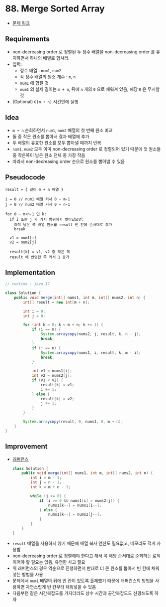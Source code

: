 # 88. Merge Sorted Array

- [문제 링크](https://leetcode.com/problems/merge-sorted-array/)

## Requirements

- non-decreasing order 로 정렬된 두 정수 배열을 non-decreasing order 를 유지하면서 하나의 배열로 합쳐라.
- 입력:
    - 정수 배열 : `num1`, `num2`
    - 각 정수 배열의 원소 개수 : `m`, `n`
    - `num1` 에 합칠 것
    - `num1` 의 실제 길이는 `m + n`, 뒤에 `n` 개의 `0` 으로 채워져 있음, 해당 `0` 은 무시할 것
- (Optional) `O(m + n)` 시간안에 실행

## Idea

- `m + n` 순회하면서 `num1`, `num2` 배열의 첫 번째 원소 비교
- 둘 중 작은 원소를 뽑아서 결과 배열에 추가
- 두 배열의 유효한 원소를 모두 뽑아낼 때까지 반복
- `num1`, `num2` 모두 이미 non-decreasing order 로 정렬되어 있기 때문에 첫 원소들 중 작은쪽이 남은 원소 전체 중 가장 작음
- 따라서 non-decreasing order 순으로 원소를 뽑아낼 수 있음

## Pseudocode

```text
result = { 길이 m + n 배열 }

i = 0 // num1 배열 커서 0 ~ m-1
j = 0 // num2 배열 커서 0 ~ n-1

for 0 ~ m+n-1 인 k:
  if i 또는 j 가 커서 범위에서 벗어났으면:
    아직 남은 쪽 배열 원소를 result 빈 칸에 순서대로 추가
    break

  v1 = num1[i]
  v2 = num2[j]
  
  result[k] = v1, v2 중 작은 쪽
  result 에 반영한 쪽 커서 1 증가
```

## Implementation

```java
// runtime : java 17

class Solution {
    public void merge(int[] nums1, int m, int[] nums2, int n) {
        int[] result = new int[m + n];

        int i = 0;
        int j = 0;

        for (int k = 0; k < m + n; k += 1) {
            if (i == m) {
                System.arraycopy(nums2, j, result, k, n - j);
                break;
            }
            if (j == n) {
                System.arraycopy(nums1, i, result, k, m - i);
                break;
            }

            int v1 = nums1[i];
            int v2 = nums2[j];
            if (v1 < v2) {
                result[k] = v1;
                i += 1;
            } else {
                result[k] = v2;
                j += 1;
            }
        }

        System.arraycopy(result, 0, nums1, 0, m + n);
    }
}
```

## Improvement

- [래퍼런스](https://leetcode.com/problems/merge-sorted-array/solutions/3436053/beats-100-best-c-java-python-and-javascript-solution-two-pointer-stl/)
  ```java
  class Solution {
      public void merge(int[] nums1, int m, int[] nums2, int n) {
          int i = m - 1;
          int j = n - 1;
          int k = m + n - 1;
  
          while (j >= 0) {
              if (i >= 0 && nums1[i] > nums2[j]) {
                  nums1[k--] = nums1[i--];
              } else {
                  nums1[k--] = nums2[j--];
              }
          }
      }
  }
  ```
- `result` 배열을 사용하지 않기 때문에 배열 복사 연산도 필요없고, 메모리도 적게 사용함
- non-decreasing order 로 정렬해야 한다고 해서 꼭 해당 순서대로 순회하는 로직이어야 할 필요는 없음, 유연한 사고 필요
- 위 래퍼런스의 경우 역순으로 진행하면서 반대로 더 큰 원소를 뽑아서 빈 칸에 채워넣는 방법을 사용
- 문제에서 `num1` 배열의 뒤에 빈 칸이 있도록 출제했기 때문에 래퍼런스의 방법을 사용하면 자연스럽게 빈 칸부터 채워넣을 수 있음
- 다음부턴 같은 시간복잡도를 가지더라도 상수 시간과 공간복잡도도 신경쓰도록 하자
